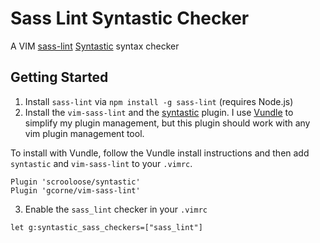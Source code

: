 Sass Lint Syntastic Checker
===========================

A VIM [sass-lint](https://github.com/sasstools/sass-lint) [Syntastic](https://github.com/scrooloose/syntastic) syntax checker

## Getting Started

1. Install `sass-lint` via `npm install -g sass-lint` (requires Node.js)
2. Install the `vim-sass-lint` and the [syntastic](https://github.com/scrooloose/syntastic) plugin. I use [Vundle](https://github.com/VundleVim/Vundle.vim) to simplify my plugin management, but this plugin should work with any vim plugin management tool.

To install with Vundle, follow the Vundle install instructions and then add `syntastic` and `vim-sass-lint` to your `.vimrc`.

```vimL
Plugin 'scrooloose/syntastic'
Plugin 'gcorne/vim-sass-lint'
```

3. Enable the `sass_lint` checker in your `.vimrc`

```vimL
let g:syntastic_sass_checkers=["sass_lint"]
```
